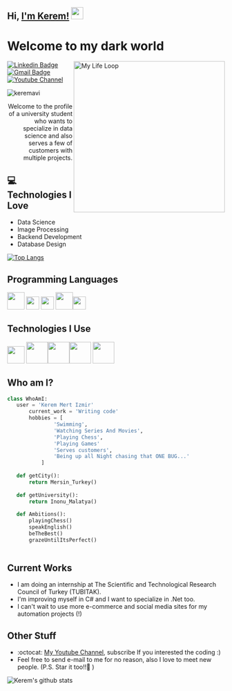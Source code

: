 ## Hi, [I'm Kerem!](https://www.youtube.com/channel/UCA_8wb6R2bav-Kv8RraLHtw)  <img src="https://media.giphy.com/media/hvRJCLFzcasrR4ia7z/giphy.gif" width="28px" height="28px">

<h1>Welcome to my dark world</h1> 

<img src = 'https://github.com/linuxkerem/keremavi/blob/main/images/myLifeLoop.gif' alt = 'My Life Loop' width='350' align='right'/>

[![Linkedin Badge](https://img.shields.io/badge/-Kerem%20Mert%20Izmir-blue?style=flat-square&logo=Linkedin&logoColor=white&link=https://www.linkedin.com/in/kker4m)](https://www.linkedin.com/in/kker4m) [![Gmail Badge](https://img.shields.io/badge/keremmertizmir39@gmail.com-c14438?style=flat-square&logo=Gmail&logoColor=white&link=mailto:keremmertizmir39@gmail.com)](mailto:keremmertizmir39@gmail.com) [![Youtube Channel](https://img.shields.io/badge/-Kerem-c14438?style=flat-square&logo=Youtube&link=https://www.youtube.com/channel/UCA_8wb6R2bav-Kv8RraLHtw)](https://www.youtube.com/channel/UCA_8wb6R2bav-Kv8RraLHtw)
<p align="left"> <img src="https://komarev.com/ghpvc/?username=keremavi" alt="keremavi" /> </p>

<div style="text-align: right">Welcome to the profile of a university student who wants to specialize in data science and also serves a few of customers with multiple projects.</div>

## :computer: Technologies I Love
* Data Science
* Image Processing
* Backend Development
* Database Design

[![Top Langs](https://github-readme-stats.vercel.app/api/top-langs/?username=kker4m&layout=compact)](https://github.com/anuraghazra/github-readme-stats)

## Programming Languages
<img src = 'https://github.com/kker4m/keremavi/blob/main/images/python.png' width='40'/> <img src = 'https://github.com/kker4m/keremavi/blob/main/images/java.png' width='30'/> <img src = 'https://github.com/kker4m/keremavi/blob/main/images/csharp-png-4-2802037097.png' width='30'/> <img src = 'https://github.com/kker4m/keremavi/blob/main/images/html.png' width='40'/><img src = 'https://github.com/kker4m/keremavi/blob/main/images/css.png' width='30'/> 

 ## Technologies I Use
 <img src = 'https://github.com/kker4m/keremavi/blob/main/images/excel.png' width='40'/>  <img src = 'https://github.com/kker4m/keremavi/blob/main/images/mysql.png' height='50'/><img src = 'https://github.com/kker4m/keremavi/blob/main/images/opencv.png' width='50'/><img src = 'https://github.com/kker4m/keremavi/blob/main/images/requests.png' width='50'/> <img src = 'https://github.com/kker4m/keremavi/blob/main/images/selenium.png' width='50'/>
 
 ## Who am I?
 ```python
 class WhoAmI:
 	user = 'Kerem Mert Izmir'
		current_work = 'Writing code'
		hobbies = [
				'Swimming',
				'Watching Series And Movies',
				'Playing Chess',
				'Playing Games'
				'Serves customers',
				'Being up all Night chasing that ONE BUG...'
			]
	
	def getCity():
		return Mersin_Turkey()
	
	def getUniversity():
		return Inonu_Malatya()
	
	def Ambitions():
		playingChess()
		speakEnglish()
		beTheBest()
		grazeUntilItsPerfect()
	
 ```
 
## Current Works
 * I am doing an internship at The Scientific and Technological Research Council of Turkey (TUBITAK).
 * I'm improving myself in C# and I want to specialize in .Net too.
 * I can't wait to use more e-commerce and social media sites for my automation projects (!)
 
## Other Stuff
  - :octocat: [My Youtube Channel](https://www.youtube.com/channel/UCA_8wb6R2bav-Kv8RraLHtw), subscribe If you interested the coding :) 
  - Feel free to send e-mail to me for no reason, also I love to meet new people. (P.S. Star it too!!:grimacing: )

![Kerem's github stats](https://github-readme-stats.vercel.app/api?username=kker4m&show_icons=true&hide=[%22issues%22])
 
 
